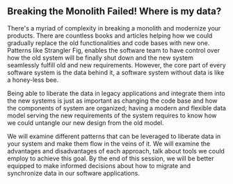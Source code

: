 ## Breaking the Monolith Failed! Where is my data?


There's a myriad of complexity in breaking a monolith and modernize your products. There are countless books and
articles helping how we could gradually replace the old functionalities and code bases with new one. Patterns like
Strangler Fig, enables the software team to have control over how the old system will be finally shut down and the new
system seamlessly fulfill old and new requirements. However, the core part of every software system is the data behind
it, a software system without data is like a honey-less bee.

Being able to liberate the data in legacy applications and integrate them into the new systems is just as important as
changing the code base and how the components of system are organized; having a modern and flexible data model serving
the new requirements of the system requires to know how we could untangle our new design from the old model.

We will examine different patterns that can be leveraged to liberate data in your system and make them
flow in the veins of it. We will examine the advantages and disadvantages of each approach, talk about tools we could
employ to achieve this goal. By the end of this session, we will be better equipped to make informed decisions about how
to migrate and synchronize data in our software applications.
